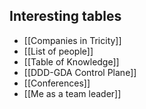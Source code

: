 ## Interesting tables
- [[Companies in Tricity]]
- [[List of people]]
- [[Table of Knowledge]]
- [[DDD-GDA Control Plane]]
- [[Conferences]]
- [[Me as a team leader]]
